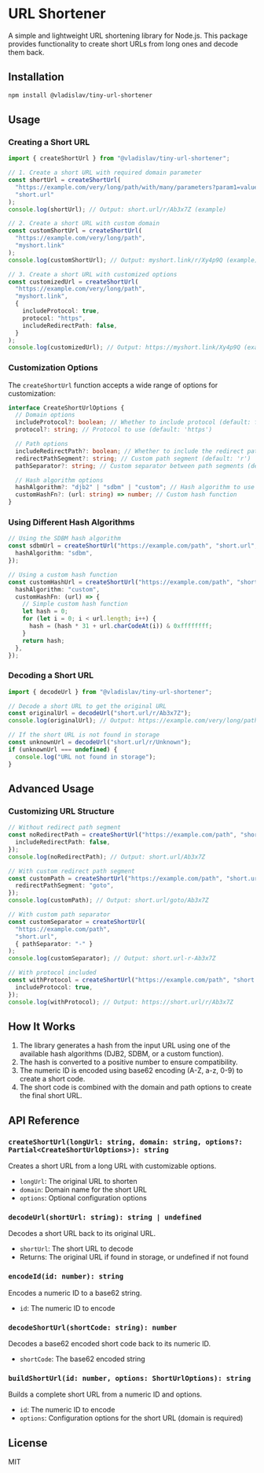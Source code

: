 # URL Shortener

A simple and lightweight URL shortening library for Node.js. This package provides functionality to create short URLs from long ones and decode them back.

## Installation

```bash
npm install @vladislav/tiny-url-shortener
```

## Usage

### Creating a Short URL

```typescript
import { createShortUrl } from "@vladislav/tiny-url-shortener";

// 1. Create a short URL with required domain parameter
const shortUrl = createShortUrl(
  "https://example.com/very/long/path/with/many/parameters?param1=value1&param2=value2",
  "short.url"
);
console.log(shortUrl); // Output: short.url/r/Ab3x7Z (example)

// 2. Create a short URL with custom domain
const customShortUrl = createShortUrl(
  "https://example.com/very/long/path",
  "myshort.link"
);
console.log(customShortUrl); // Output: myshort.link/r/Xy4p9Q (example)

// 3. Create a short URL with customized options
const customizedUrl = createShortUrl(
  "https://example.com/very/long/path",
  "myshort.link",
  {
    includeProtocol: true,
    protocol: "https",
    includeRedirectPath: false,
  }
);
console.log(customizedUrl); // Output: https://myshort.link/Xy4p9Q (example)
```

### Customization Options

The `createShortUrl` function accepts a wide range of options for customization:

```typescript
interface CreateShortUrlOptions {
  // Domain options
  includeProtocol?: boolean; // Whether to include protocol (default: false)
  protocol?: string; // Protocol to use (default: 'https')

  // Path options
  includeRedirectPath?: boolean; // Whether to include the redirect path segment (default: true)
  redirectPathSegment?: string; // Custom path segment (default: 'r')
  pathSeparator?: string; // Custom separator between path segments (default: '/')

  // Hash algorithm options
  hashAlgorithm?: "djb2" | "sdbm" | "custom"; // Hash algorithm to use (default: 'djb2')
  customHashFn?: (url: string) => number; // Custom hash function
}
```

### Using Different Hash Algorithms

```typescript
// Using the SDBM hash algorithm
const sdbmUrl = createShortUrl("https://example.com/path", "short.url", {
  hashAlgorithm: "sdbm",
});

// Using a custom hash function
const customHashUrl = createShortUrl("https://example.com/path", "short.url", {
  hashAlgorithm: "custom",
  customHashFn: (url) => {
    // Simple custom hash function
    let hash = 0;
    for (let i = 0; i < url.length; i++) {
      hash = (hash * 31 + url.charCodeAt(i)) & 0xffffffff;
    }
    return hash;
  },
});
```

### Decoding a Short URL

```typescript
import { decodeUrl } from "@vladislav/tiny-url-shortener";

// Decode a short URL to get the original URL
const originalUrl = decodeUrl("short.url/r/Ab3x7Z");
console.log(originalUrl); // Output: https://example.com/very/long/path (original URL)

// If the short URL is not found in storage
const unknownUrl = decodeUrl("short.url/r/Unknown");
if (unknownUrl === undefined) {
  console.log("URL not found in storage");
}
```

## Advanced Usage

### Customizing URL Structure

```typescript
// Without redirect path segment
const noRedirectPath = createShortUrl("https://example.com/path", "short.url", {
  includeRedirectPath: false,
});
console.log(noRedirectPath); // Output: short.url/Ab3x7Z

// With custom redirect path segment
const customPath = createShortUrl("https://example.com/path", "short.url", {
  redirectPathSegment: "goto",
});
console.log(customPath); // Output: short.url/goto/Ab3x7Z

// With custom path separator
const customSeparator = createShortUrl(
  "https://example.com/path",
  "short.url",
  { pathSeparator: "-" }
);
console.log(customSeparator); // Output: short.url-r-Ab3x7Z

// With protocol included
const withProtocol = createShortUrl("https://example.com/path", "short.url", {
  includeProtocol: true,
});
console.log(withProtocol); // Output: https://short.url/r/Ab3x7Z
```

## How It Works

1. The library generates a hash from the input URL using one of the available hash algorithms (DJB2, SDBM, or a custom function).
2. The hash is converted to a positive number to ensure compatibility.
3. The numeric ID is encoded using base62 encoding (A-Z, a-z, 0-9) to create a short code.
4. The short code is combined with the domain and path options to create the final short URL.

## API Reference

### `createShortUrl(longUrl: string, domain: string, options?: Partial<CreateShortUrlOptions>): string`

Creates a short URL from a long URL with customizable options.

- `longUrl`: The original URL to shorten
- `domain`: Domain name for the short URL
- `options`: Optional configuration options

### `decodeUrl(shortUrl: string): string | undefined`

Decodes a short URL back to its original URL.

- `shortUrl`: The short URL to decode
- Returns: The original URL if found in storage, or undefined if not found

### `encodeId(id: number): string`

Encodes a numeric ID to a base62 string.

- `id`: The numeric ID to encode

### `decodeShortUrl(shortCode: string): number`

Decodes a base62 encoded short code back to its numeric ID.

- `shortCode`: The base62 encoded string

### `buildShortUrl(id: number, options: ShortUrlOptions): string`

Builds a complete short URL from a numeric ID and options.

- `id`: The numeric ID to encode
- `options`: Configuration options for the short URL (domain is required)

## License

MIT
